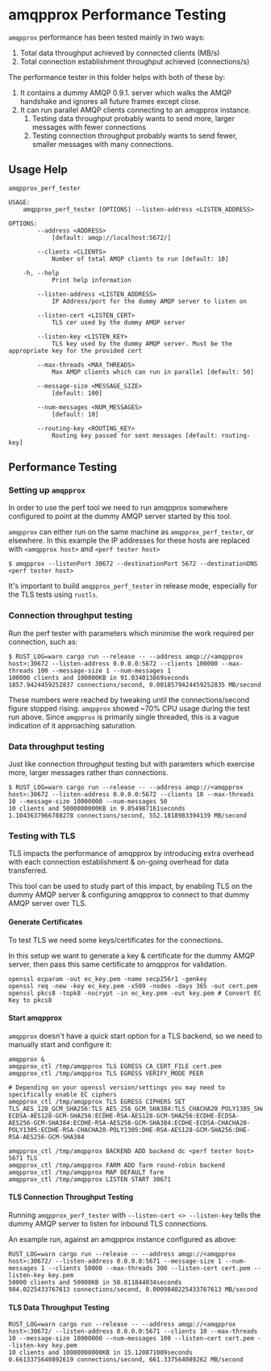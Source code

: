 # amqpprox Performance Testing

`amqpprox` performance has been tested mainly in two ways:

1. Total data throughput achieved by connected clients (MB/s)
2. Total connection establishment throughput achieved (connections/s)

The performance tester in this folder helps with both of these by:

1. It contains a dummy AMQP 0.9.1. server which walks the AMQP handshake and ignores all future frames except close.
2. It can run parallel AMQP clients connecting to an amqpprox instance.
    1. Testing data throughput probably wants to send more, larger messages with fewer connections
    2. Testing connection throughput probably wants to send fewer, smaller messages with many connections.

## Usage Help

```
amqpprox_perf_tester

USAGE:
    amqpprox_perf_tester [OPTIONS] --listen-address <LISTEN_ADDRESS>

OPTIONS:
        --address <ADDRESS>
            [default: amqp://localhost:5672/]

        --clients <CLIENTS>
            Number of total AMQP clients to run [default: 10]

    -h, --help
            Print help information

        --listen-address <LISTEN_ADDRESS>
            IP Address/port for the dummy AMQP server to listen on

        --listen-cert <LISTEN_CERT>
            TLS cer used by the dummy AMQP server

        --listen-key <LISTEN_KEY>
            TLS key used by the dummy AMQP server. Must be the appropriate key for the provided cert

        --max-threads <MAX_THREADS>
            Max AMQP clients which can run in parallel [default: 50]

        --message-size <MESSAGE_SIZE>
            [default: 100]

        --num-messages <NUM_MESSAGES>
            [default: 10]

        --routing-key <ROUTING_KEY>
            Routing key passed for sent messages [default: routing-key]
```

## Performance Testing

### Setting up `amqpprox`

In order to use the perf tool we need to run amqpprox somewhere configured to point at the dummy AMQP server started by this tool.

`amqpprox` can either run on the same machine as `amqpprox_perf_tester`, or elsewhere. In this example the IP addresses for
these hosts are replaced with `<amqpprox host>` and `<perf tester host>`
```
$ amqpprox --listenPort 30672 --destinationPort 5672 --destinationDNS <perf tester host>
```

It's important to build `amqpprox_perf_tester` in release mode, especially for the TLS tests using `rustls`.

### Connection throughput testing

Run the perf tester with parameters which minimise the work required per connection, such as:
```
$ RUST_LOG=warn cargo run --release -- --address amqp://<amqpprox host>:30672 --listen-address 0.0.0.0:5672 --clients 100000 --max-threads 100 --message-size 1 --num-messages 1
100000 clients and 100000KB in 91.034013869seconds
1857.9424459252837 connections/second, 0.0018579424459252835 MB/second
```

These numbers were reached by tweaking until the connections/second figure stopped rising.
`amqpprox` showed ~70% CPU usage during the test run above. Since `amqpprox` is primarily
single threaded, this is a vague indication of it approaching saturation.

### Data throughput testing
Just like connection throughput testing but with paramters which exercise more, larger messages
rather than connections.

```
$ RUST_LOG=warn cargo run --release -- --address amqp://<amqpprox host>:30672 --listen-address 0.0.0.0:5672 --clients 10 --max-threads 10 --message-size 10000000 --num-messages 50
10 clients and 5000000000KB in 9.054987161seconds
1.1043637966788278 connections/second, 552.1818983394139 MB/second
```

### Testing with TLS

TLS impacts the performance of amqpprox by introducing extra overhead with each connection establishment & on-going overhead for data transferred.

This tool can be used to study part of this impact, by enabling TLS on the dummy AMQP server & configuring amqpprox
to connect to that dummy AMQP server over TLS.

#### Generate Certificates
To test TLS we need some keys/certificates for the connections.

In this setup we want to generate a key & certificate for the dummy AMQP server, then pass
this same certificate to amqpprox for validation.

```
openssl ecparam -out ec_key.pem -name secp256r1 -genkey
openssl req -new -key ec_key.pem -x509 -nodes -days 365 -out cert.pem
openssl pkcs8 -topk8 -nocrypt -in ec_key.pem -out key.pem # Convert EC Key to pkcs8
```

#### Start amqpprox
`amqpprox` doesn't have a quick start option for a TLS backend, so we need to manually start and configure it:

```
amqpprox &
amqpprox_ctl /tmp/amqpprox TLS EGRESS CA_CERT_FILE cert.pem
amqpprox_ctl /tmp/amqpprox TLS EGRESS VERIFY_MODE PEER

# Depending on your openssl version/settings you may need to specifically enable EC ciphers
amqpprox_ctl /tmp/amqpprox TLS EGRESS CIPHERS SET TLS_AES_128_GCM_SHA256:TLS_AES_256_GCM_SHA384:TLS_CHACHA20_POLY1305_SHA256:ECDHE-ECDSA-AES128-GCM-SHA256:ECDHE-RSA-AES128-GCM-SHA256:ECDHE-ECDSA-AES256-GCM-SHA384:ECDHE-RSA-AES256-GCM-SHA384:ECDHE-ECDSA-CHACHA20-POLY1305:ECDHE-RSA-CHACHA20-POLY1305:DHE-RSA-AES128-GCM-SHA256:DHE-RSA-AES256-GCM-SHA384

amqpprox_ctl /tmp/amqpprox BACKEND ADD backend dc <perf tester host> 5671 TLS
amqpprox_ctl /tmp/amqpprox FARM ADD farm round-robin backend
amqpprox_ctl /tmp/amqpprox MAP DEFAULT farm
amqpprox_ctl /tmp/amqpprox LISTEN START 30671
```

#### TLS Connection Throughput Testing

Running `amqpprox_perf_tester` with `--listen-cert <> --listen-key` tells the dummy AMQP server to listen for inbound TLS connections.

An example run, against an amqpprox instance configured as above:
```
RUST_LOG=warn cargo run --release -- --address amqp://<amqpprox host>:30672/ --listen-address 0.0.0.0:5671 --message-size 1 --num-messages 1 --clients 50000 --max-threads 300 --listen-cert cert.pem --listen-key key.pem
50000 clients and 50000KB in 50.811844034seconds
984.0225433767613 connections/second, 0.0009840225433767613 MB/second
```

#### TLS Data Throughput Testing


```
RUST_LOG=warn cargo run --release -- --address amqp://<amqpprox host>:30672/ --listen-address 0.0.0.0:5671 --clients 10 --max-threads 10 --message-size 10000000 --num-messages 100 --listen-cert cert.pem --listen-key key.pem
10 clients and 10000000000KB in 15.120871009seconds
0.6613375640892619 connections/second, 661.337564089262 MB/second
```
